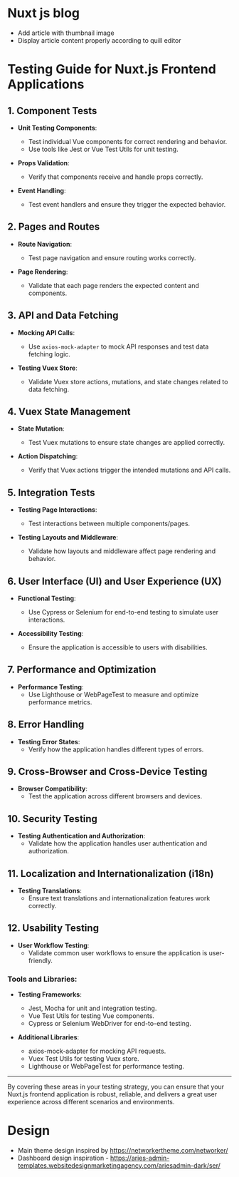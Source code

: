# Nuxt js blog

 - Add article with thumbnail image
 - Display article content properly according to quill editor


 # Testing Guide for Nuxt.js Frontend Applications

## 1. Component Tests

- **Unit Testing Components**:
  - Test individual Vue components for correct rendering and behavior.
  - Use tools like Jest or Vue Test Utils for unit testing.

- **Props Validation**:
  - Verify that components receive and handle props correctly.

- **Event Handling**:
  - Test event handlers and ensure they trigger the expected behavior.

## 2. Pages and Routes

- **Route Navigation**:
  - Test page navigation and ensure routing works correctly.

- **Page Rendering**:
  - Validate that each page renders the expected content and components.

## 3. API and Data Fetching

- **Mocking API Calls**:
  - Use `axios-mock-adapter` to mock API responses and test data fetching logic.

- **Testing Vuex Store**:
  - Validate Vuex store actions, mutations, and state changes related to data fetching.

## 4. Vuex State Management

- **State Mutation**:
  - Test Vuex mutations to ensure state changes are applied correctly.

- **Action Dispatching**:
  - Verify that Vuex actions trigger the intended mutations and API calls.

## 5. Integration Tests

- **Testing Page Interactions**:
  - Test interactions between multiple components/pages.

- **Testing Layouts and Middleware**:
  - Validate how layouts and middleware affect page rendering and behavior.

## 6. User Interface (UI) and User Experience (UX)

- **Functional Testing**:
  - Use Cypress or Selenium for end-to-end testing to simulate user interactions.

- **Accessibility Testing**:
  - Ensure the application is accessible to users with disabilities.

## 7. Performance and Optimization

- **Performance Testing**:
  - Use Lighthouse or WebPageTest to measure and optimize performance metrics.

## 8. Error Handling

- **Testing Error States**:
  - Verify how the application handles different types of errors.

## 9. Cross-Browser and Cross-Device Testing

- **Browser Compatibility**:
  - Test the application across different browsers and devices.

## 10. Security Testing

- **Testing Authentication and Authorization**:
  - Validate how the application handles user authentication and authorization.

## 11. Localization and Internationalization (i18n)

- **Testing Translations**:
  - Ensure text translations and internationalization features work correctly.

## 12. Usability Testing

- **User Workflow Testing**:
  - Validate common user workflows to ensure the application is user-friendly.

### Tools and Libraries:

- **Testing Frameworks**:
  - Jest, Mocha for unit and integration testing.
  - Vue Test Utils for testing Vue components.
  - Cypress or Selenium WebDriver for end-to-end testing.

- **Additional Libraries**:
  - axios-mock-adapter for mocking API requests.
  - Vuex Test Utils for testing Vuex store.
  - Lighthouse or WebPageTest for performance testing.

---

By covering these areas in your testing strategy, you can ensure that your Nuxt.js frontend application is robust, reliable, and delivers a great user experience across different scenarios and environments.

# Design
 - Main theme design inspired by https://networkertheme.com/networker/
 - Dashboard design inspiration - https://aries-admin-templates.websitedesignmarketingagency.com/ariesadmin-dark/ser/